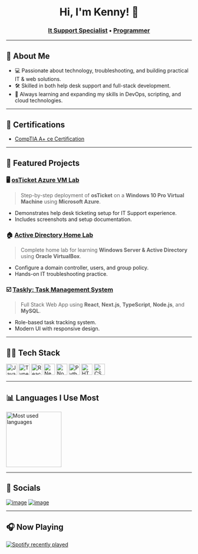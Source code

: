 <h1 align="center">Hi, I'm Kenny! 👋</h1>
<h3 align="center">
<a href="https://github.com/kennethmiranda">It Support Specialist</a> &bull; 
<a href="https://www.linkedin.com/in/kenneth-miranda-xyz">Programmer</a>
</h3>

---

## 🧠 About Me
- 💻 Passionate about technology, troubleshooting, and building practical IT & web solutions.
- 🛠️ Skilled in both help desk support and full-stack development.
- 🌱 Always learning and expanding my skills in DevOps, scripting, and cloud technologies.

---

## 🏅 Certifications
- [CompTIA A+ ce Certification](https://www.credly.com/badges/714eb243-eed1-40e1-becc-974660af8372/public_url)

---

## 💼 Featured Projects

### 🖥️ [osTicket Azure VM Lab](https://github.com/kennethmiranda/osticket-azure-lab)
> Step-by-step deployment of **osTicket** on a **Windows 10 Pro Virtual Machine** using **Microsoft Azure**.
- Demonstrates help desk ticketing setup for IT Support experience.
- Includes screenshots and setup documentation.

### 🏠 [Active Directory Home Lab](https://github.com/kennethmiranda/active-directory-home-lab)
> Complete home lab for learning **Windows Server & Active Directory** using **Oracle VirtualBox**.
- Configure a domain controller, users, and group policy.
- Hands-on IT troubleshooting practice.

### ☑️ [Taskly: Task Management System](https://github.com/kennethmiranda/taskly)
> Full Stack Web App using **React**, **Next.js**, **TypeScript**, **Node.js**, and **MySQL**.
- Role-based task tracking system.
- Modern UI with responsive design.

---

## 🧑‍💻 Tech Stack

<div align="left">
  <img src="https://cdn.jsdelivr.net/gh/devicons/devicon/icons/javascript/javascript-original.svg" height="30" alt="JavaScript" />
  <img src="https://cdn.jsdelivr.net/gh/devicons/devicon/icons/typescript/typescript-original.svg" height="30" alt="TypeScript" />
  <img src="https://cdn.jsdelivr.net/gh/devicons/devicon/icons/react/react-original.svg" height="30" alt="React" />
  <img src="https://cdn.jsdelivr.net/gh/devicons/devicon/icons/nextjs/nextjs-original.svg" height="30" alt="Next.js" />
  <img src="https://cdn.jsdelivr.net/gh/devicons/devicon/icons/nodejs/nodejs-original.svg" height="30" alt="Node.js" />
  <img src="https://cdn.jsdelivr.net/gh/devicons/devicon/icons/python/python-original.svg" height="30" alt="Python" />
  <img src="https://cdn.jsdelivr.net/gh/devicons/devicon/icons/html5/html5-original.svg" height="30" alt="HTML5" />
  <img src="https://cdn.jsdelivr.net/gh/devicons/devicon/icons/css3/css3-original.svg" height="30" alt="CSS3" />
</div>

---

## 📊 Languages I Use Most

<div align="left">
  <img src="https://github-readme-stats.vercel.app/api/top-langs?username=kennethmiranda&locale=en&hide_title=false&layout=compact&card_width=320&langs_count=5&theme=dracula&hide_border=false" height="150" alt="Most used languages" />
</div>

---

## 📱 Socials

[![image](https://img.shields.io/badge/Gmail-D14836?style=for-the-badge&logo=gmail&logoColor=white)](mailto:kennymiranda000@gmail.com)
[![image](https://img.shields.io/badge/LinkedIn-0077B5?style=for-the-badge&logo=linkedin&logoColor=white)](https://linkedin.com/in/kenneth-miranda-xyz)

---

## 🎧 Now Playing

<div align="left">
  <a href="https://open.spotify.com/user/kennytheleon">
    <img src="https://spotify-recently-played-readme.vercel.app/api?user=kennytheleon&count=1&unique=false" alt="Spotify recently played"  />
  </a>
</div>
